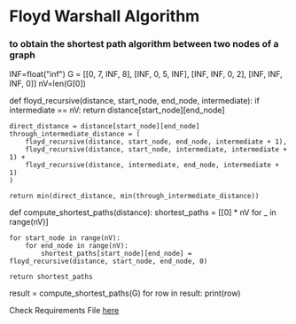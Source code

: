 # Floyd Warshall Algorithm
### to obtain the shortest path algorithm between two nodes of a graph

INF=float("inf")
G = [[0, 7, INF, 8],
     [INF, 0, 5, INF],
     [INF, INF, 0, 2],
     [INF, INF, INF, 0]]
nV=len(G[0])



def floyd_recursive(distance, start_node, end_node, intermediate):
    if intermediate == nV:
        return distance[start_node][end_node]
    
    direct_distance = distance[start_node][end_node]
    through_intermediate_distance = (
        floyd_recursive(distance, start_node, end_node, intermediate + 1),
        floyd_recursive(distance, start_node, intermediate, intermediate + 1) +
        floyd_recursive(distance, intermediate, end_node, intermediate + 1)
    )
    
    return min(direct_distance, min(through_intermediate_distance))

def compute_shortest_paths(distance):
    shortest_paths = [[0] * nV for _ in range(nV)]
    
    for start_node in range(nV):
        for end_node in range(nV):
            shortest_paths[start_node][end_node] = floyd_recursive(distance, start_node, end_node, 0)
    
    return shortest_paths

result = compute_shortest_paths(G)
for row in result:
    print(row)


Check Requirements File [here](./requirements.txt)